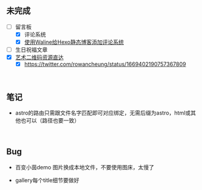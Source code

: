 ## 未完成

- [ ] 留言板
  - [x] 评论系统
  - [x] [使用Waline给Hexo静态博客添加评论系统](https://www.eula.club/blogs/%E4%BD%BF%E7%94%A8Waline%E7%BB%99Hexo%E9%9D%99%E6%80%81%E5%8D%9A%E5%AE%A2%E6%B7%BB%E5%8A%A0%E8%AF%84%E8%AE%BA%E7%B3%BB%E7%BB%9F.html#_1-waline%E7%AE%80%E4%BB%8B)
- [ ] 生日祝福文章
- [x] [艺术二维码资源直达](https://www.uisdc.com/ai-draw-qr-code)
  - [x] https://twitter.com/rowancheung/status/1669402190757367809

​	

## 笔记

- astro的路由只需跟文件名字匹配即可对应绑定，无需后缀为astro，html或其他也可以（路径也要一致）

​	

## Bug

- 百变小茵demo 图片换成本地文件，不要使用图床，太慢了

- gallery每个title细节要做好

​	